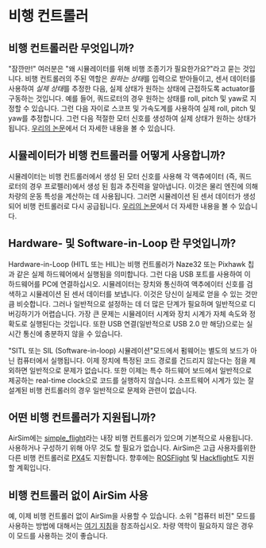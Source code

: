 # 비행 컨트롤러

## 비행 컨트롤러란 무엇입니까?
"잠깐만!" 여러분은 "왜 시뮬레이터를 위해 비행 조종기가 필요한가요?"라고 묻는 것입니다. 비행 컨트롤러의 주된 역할은 *원하는 상태*를 입력으로 받아들이고, 센서 데이터를 사용하여 *실제 상태*를 추정한 다음, 실제 상태가 원하는 상태에 근접하도록 actuator를 구동하는 것입니다. 예를 들어, 쿼드로터의 경우 원하는 상태를 roll, pitch 및 yaw로 지정할 수 있습니다. 그런 다음 자이로 스코프 및 가속도계를 사용하여 실제 roll, pitch 및 yaw를 추정합니다. 그런 다음 적절한 모터 신호를 생성하여 실제 상태가 원하는 상태가됩니다. [우리의 논문](paper/main.pdf)에서 더 자세한 내용을 볼 수 있습니다.

## 시뮬레이터가 비행 컨트롤러를 어떻게 사용합니까?
시뮬레이터는 비행 컨트롤러에서 생성 된 모터 신호를 사용해 각 액츄에이터 (즉, 쿼드 로터의 경우 프로펠러)에서 생성 된 힘과 추진력을 알아냅니다. 이것은 물리 엔진에 의해 차량의 운동 특성을 계산하는 데 사용됩니다. 그러면 시뮬레이션 된 센서 데이터가 생성되어 비행 컨트롤러로 다시 공급됩니다. [우리의 논문](paper/main.pdf)에서 더 자세한 내용을 볼 수 있습니다.

## Hardware- 및 Software-in-Loop 란 무엇입니까?

Hardware-in-Loop (HITL 또는 HIL)는 비행 컨트롤러가 Naze32 또는 Pixhawk 칩과 같은 실제 하드웨어에서 실행됨을 의미합니다. 그런 다음 USB 포트를 사용하여 이 하드웨어를 PC에 연결하십시오. 시뮬레이터는 장치와 통신하여 액추에이터 신호를 검색하고 시뮬레이션 된 센서 데이터를 보냅니다. 이것은 당신이 실제로 얻을 수 있는 것만큼 비슷합니다. 그러나 일반적으로 설정하는 데 더 많은 단계가 필요하며 일반적으로 디버깅하기가 어렵습니다. 가장 큰 문제는 시뮬레이터 시계와 장치 시계가 자체 속도와 정확도로 실행된다는 것입니다. 또한 USB 연결(일반적으로 USB 2.0 만 해당)으로는 실시간 통신에 충분하지 않을 수 있습니다.

"SITL 또는 SIL (Software-in-loop) 시뮬레이션"모드에서 펌웨어는 별도의 보드가 아닌 컴퓨터에서 실행됩니다. 이제 장치에 특정된 코드 경로를 건드리지 않는다는 점을 제외하면 일반적으로 문제가 없습니다. 또한 이제는 특수 하드웨어 보드에서 일반적으로 제공하는 real-time clock으로 코드를 실행하지 않습니다. 소프트웨어 시계가 있는 잘 설계된 비행 컨트롤러의 경우 일반적으로 문제와 관련이 없습니다.

## 어떤 비행 컨트롤러가 지원됩니까?

AirSim에는 [simple_flight](simple_flight.md)라는 내장 비행 컨트롤러가 있으며 기본적으로 사용됩니다. 사용하거나 구성하기 위해 아무 것도 할 필요가 없습니다. AirSim은 고급 사용자를위한 다른 비행 컨트롤러로 [PX4](px4_setup.md)도 지원합니다. 향후에는 [ROSFlight](https://rosflight.org/) 및 [Hackflight](https://github.com/simondlevy/hackflight)도 지원할 계획입니다.

## 비행 컨트롤러 없이 AirSim 사용
예, 이제 비행 컨트롤러 없이 AirSim을 사용할 수 있습니다. 소위 "컴퓨터 비전" 모드를 사용하는 방법에 대해서는 [여기 지침](image_apis.md)을 참조하십시오. 차량 역학이 필요하지 않은 경우 이 모드를 사용하는 것이 좋습니다.
